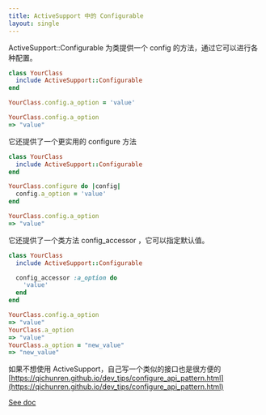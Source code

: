 ```yaml
---
title: ActiveSupport 中的 Configurable
layout: single
---
```


ActiveSupport::Configurable 为类提供一个 config 的方法，通过它可以进行各种配置。

```ruby
class YourClass
  include ActiveSupport::Configurable
end

YourClass.config.a_option = 'value'

YourClass.config.a_option
=> "value"
```

它还提供了一个更实用的 configure 方法

```ruby
class YourClass
  include ActiveSupport::Configurable
end

YourClass.configure do |config|
  config.a_option = 'value'
end

YourClass.config.a_option
=> "value"
```

它还提供了一个类方法 config_accessor ，它可以指定默认值。

```ruby
class YourClass
  include ActiveSupport::Configurable

  config_accessor :a_option do
    'value'
  end
end

YourClass.config.a_option
=> "value"
YourClass.a_option
=> "value"
YourClass.a_option = "new_value"
=> "new_value"
```

如果不想使用 ActiveSupport，自己写一个类似的接口也是很方便的 [https://qichunren.github.io/dev_tips/configure_api_pattern.html](https://qichunren.github.io/dev_tips/configure_api_pattern.html)

[See doc](https://api.rubyonrails.org/classes/ActiveSupport/Configurable.html)
